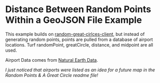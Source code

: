 # Distance Between Random Points Within a GeoJSON File Example

This example builds on [random-great-cirlces-client](https://github.com/newmapsplus/turf-examples/tree/master/random-great-circles-client), but instead of generating random points, points are pulled from a database of airport locations. Turf randomPoint, greatCircle, distance, and midpoint are all used.

Airport Data comes from [Natural Earth Data](https://www.naturalearthdata.com/downloads/50m-cultural-vectors/airports-2/).

*I just noticed that airports were listed as an idea for a future map in the Random Points & A Great Circle readme file!*



